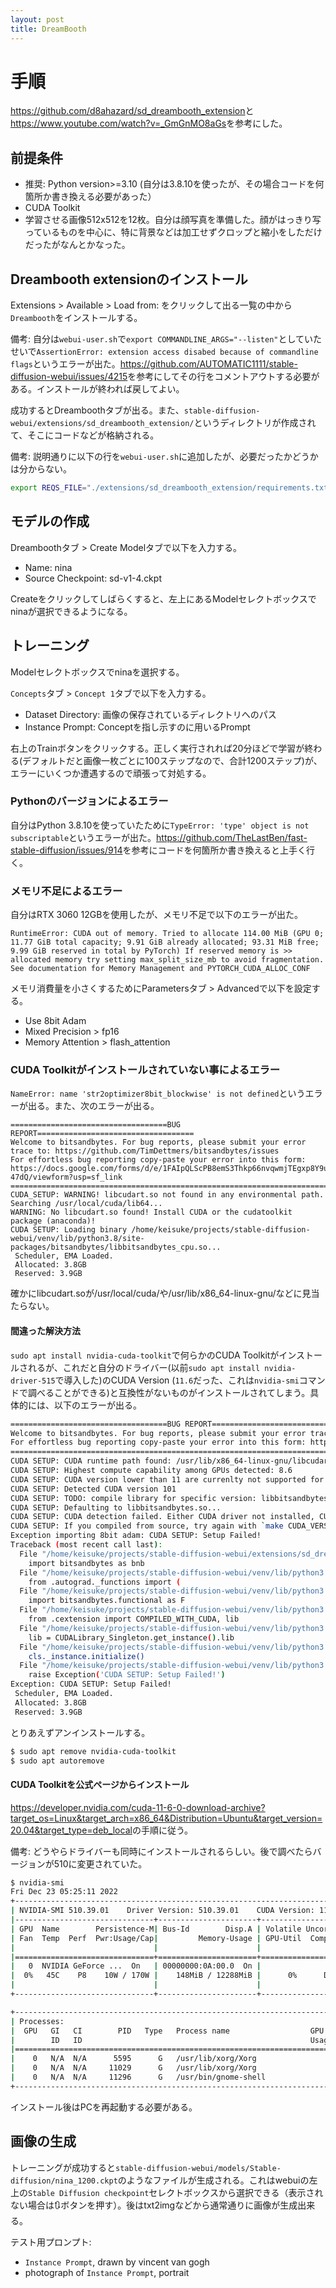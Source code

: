 ```yaml
---
layout: post
title: DreamBooth
---
```


# 手順

<https://github.com/d8ahazard/sd_dreambooth_extension>と<https://www.youtube.com/watch?v=_GmGnMO8aGs>を参考にした。

## 前提条件

* 推奨: Python version>=3.10 (自分は3.8.10を使ったが、その場合コードを何箇所か書き換える必要があった）
* CUDA Toolkit
* 学習させる画像512x512を12枚。自分は顔写真を準備した。顔がはっきり写っているものを中心に、特に背景などは加工せずクロップと縮小をしただけだったがなんとかなった。

## Dreambooth extensionのインストール

Extensions > Available > Load from: をクリックして出る一覧の中から`Dreambooth`をインストールする。

備考: 自分は`webui-user.sh`で`export COMMANDLINE_ARGS="--listen"`としていたせいで`AssertionError: extension access disabed because of commandline flags`というエラーが出た。<https://github.com/AUTOMATIC1111/stable-diffusion-webui/issues/4215>を参考にしてその行をコメントアウトする必要がある。インストールが終われば戻してよい。

成功するとDreamboothタブが出る。また、`stable-diffusion-webui/extensions/sd_dreambooth_extension/`というディレクトリが作成されて、そこにコードなどが格納される。

備考: 説明通りに以下の行を`webui-user.sh`に追加したが、必要だったかどうかは分からない。

```sh
export REQS_FILE="./extensions/sd_dreambooth_extension/requirements.txt"
```

## モデルの作成

Dreamboothタブ > Create Modelタブで以下を入力する。

* Name: nina
* Source Checkpoint: sd-v1-4.ckpt

Createをクリックしてしばらくすると、左上にあるModelセレクトボックスでninaが選択できるようになる。

## トレーニング

Modelセレクトボックスでninaを選択する。

`Concepts`タブ > `Concept 1`タブで以下を入力する。

* Dataset Directory: 画像の保存されているディレクトリへのパス
* Instance Prompt: Conceptを指し示すのに用いるPrompt

右上のTrainボタンをクリックする。正しく実行されれば20分ほどで学習が終わる(デフォルトだと画像一枚ごとに100ステップなので、合計1200ステップ)が、エラーにいくつか遭遇するので頑張って対処する。

### Pythonのバージョンによるエラー

自分はPython 3.8.10を使っていたために`TypeError: 'type' object is not subscriptable`というエラーが出た。<https://github.com/TheLastBen/fast-stable-diffusion/issues/914>を参考にコードを何箇所か書き換えると上手く行く。

### メモリ不足によるエラー

自分はRTX 3060 12GBを使用したが、メモリ不足で以下のエラーが出た。

```
RuntimeError: CUDA out of memory. Tried to allocate 114.00 MiB (GPU 0; 11.77 GiB total capacity; 9.91 GiB already allocated; 93.31 MiB free; 9.99 GiB reserved in total by PyTorch) If reserved memory is >> allocated memory try setting max_split_size_mb to avoid fragmentation.  See documentation for Memory Management and PYTORCH_CUDA_ALLOC_CONF
```

メモリ消費量を小さくするためにParametersタブ > Advancedで以下を設定する。

* Use 8bit Adam
* Mixed Precision > fp16
* Memory Attention > flash_attention

### CUDA Toolkitがインストールされていない事によるエラー

`NameError: name 'str2optimizer8bit_blockwise' is not defined`というエラーが出る。また、次のエラーが出る。

```
===================================BUG REPORT===================================
Welcome to bitsandbytes. For bug reports, please submit your error trace to: https://github.com/TimDettmers/bitsandbytes/issues
For effortless bug reporting copy-paste your error into this form: https://docs.google.com/forms/d/e/1FAIpQLScPB8emS3Thkp66nvqwmjTEgxp8Y9ufuWTzFyr9kJ5AoI
47dQ/viewform?usp=sf_link
================================================================================
CUDA_SETUP: WARNING! libcudart.so not found in any environmental path. Searching /usr/local/cuda/lib64...
WARNING: No libcudart.so found! Install CUDA or the cudatoolkit package (anaconda)!
CUDA SETUP: Loading binary /home/keisuke/projects/stable-diffusion-webui/venv/lib/python3.8/site-packages/bitsandbytes/libbitsandbytes_cpu.so...
 Scheduler, EMA Loaded.
 Allocated: 3.8GB
 Reserved: 3.9GB
```

確かにlibcudart.soが/usr/local/cuda/や/usr/lib/x86_64-linux-gnu/などに見当たらない。

#### 間違った解決方法

`sudo apt install nvidia-cuda-toolkit`で何らかのCUDA Toolkitがインストールされるが、これだと自分のドライバー(以前`sudo apt install nvidia-driver-515`で導入した)のCUDA Version (`11.6`だった、これは`nvidia-smi`コマンドで調べることができる)と互換性がないものがインストールされてしまう。具体的には、以下のエラーが出る。

```sh
===================================BUG REPORT===================================
Welcome to bitsandbytes. For bug reports, please submit your error trace to: https://github.com/TimDettmers/bitsandbytes/issues
For effortless bug reporting copy-paste your error into this form: https://docs.google.com/forms/d/e/1FAIpQLScPB8emS3Thkp66nvqwmjTEgxp8Y9ufuWTzFyr9kJ5AoI47dQ/viewform?usp=sf_link
================================================================================
CUDA SETUP: CUDA runtime path found: /usr/lib/x86_64-linux-gnu/libcudart.so
CUDA SETUP: Highest compute capability among GPUs detected: 8.6
CUDA SETUP: CUDA version lower than 11 are currenlty not supported for LLM.int8(). You will be only to use 8-bit optimizers and quantization routines!!
CUDA SETUP: Detected CUDA version 101
CUDA SETUP: TODO: compile library for specific version: libbitsandbytes_cuda101.so
CUDA SETUP: Defaulting to libbitsandbytes.so...
CUDA SETUP: CUDA detection failed. Either CUDA driver not installed, CUDA not installed, or you have multiple conflicting CUDA libraries!
CUDA SETUP: If you compiled from source, try again with `make CUDA_VERSION=DETECTED_CUDA_VERSION` for example, `make CUDA_VERSION=113`.
Exception importing 8bit adam: CUDA SETUP: Setup Failed!
Traceback (most recent call last):
  File "/home/keisuke/projects/stable-diffusion-webui/extensions/sd_dreambooth_extension/dreambooth/train_dreambooth.py", line 600, in main
    import bitsandbytes as bnb
  File "/home/keisuke/projects/stable-diffusion-webui/venv/lib/python3.8/site-packages/bitsandbytes/__init__.py", line 6, in <module>
    from .autograd._functions import (
  File "/home/keisuke/projects/stable-diffusion-webui/venv/lib/python3.8/site-packages/bitsandbytes/autograd/_functions.py", line 5, in <module>
    import bitsandbytes.functional as F
  File "/home/keisuke/projects/stable-diffusion-webui/venv/lib/python3.8/site-packages/bitsandbytes/functional.py", line 13, in <module>
    from .cextension import COMPILED_WITH_CUDA, lib
  File "/home/keisuke/projects/stable-diffusion-webui/venv/lib/python3.8/site-packages/bitsandbytes/cextension.py", line 41, in <module>
    lib = CUDALibrary_Singleton.get_instance().lib
  File "/home/keisuke/projects/stable-diffusion-webui/venv/lib/python3.8/site-packages/bitsandbytes/cextension.py", line 37, in get_instance
    cls._instance.initialize()
  File "/home/keisuke/projects/stable-diffusion-webui/venv/lib/python3.8/site-packages/bitsandbytes/cextension.py", line 27, in initialize
    raise Exception('CUDA SETUP: Setup Failed!')
Exception: CUDA SETUP: Setup Failed!
 Scheduler, EMA Loaded.
 Allocated: 3.8GB
 Reserved: 3.9GB
```

とりあえずアンインストールする。

```sh
$ sudo apt remove nvidia-cuda-toolkit 
$ sudo apt autoremove
```

#### CUDA Toolkitを公式ページからインストール

<https://developer.nvidia.com/cuda-11-6-0-download-archive?target_os=Linux&target_arch=x86_64&Distribution=Ubuntu&target_version=20.04&target_type=deb_local>の手順に従う。

備考: どうやらドライバーも同時にインストールされるらしい。後で調べたらバージョンが510に変更されていた。

```sh
$ nvidia-smi
Fri Dec 23 05:25:11 2022
+-----------------------------------------------------------------------------+
| NVIDIA-SMI 510.39.01    Driver Version: 510.39.01    CUDA Version: 11.6     |
|-------------------------------+----------------------+----------------------+
| GPU  Name        Persistence-M| Bus-Id        Disp.A | Volatile Uncorr. ECC |
| Fan  Temp  Perf  Pwr:Usage/Cap|         Memory-Usage | GPU-Util  Compute M. |
|                               |                      |               MIG M. |
|===============================+======================+======================|
|   0  NVIDIA GeForce ...  On   | 00000000:0A:00.0  On |                  N/A |
|  0%   45C    P8    10W / 170W |    148MiB / 12288MiB |      0%      Default |
|                               |                      |                  N/A |
+-------------------------------+----------------------+----------------------+

+-----------------------------------------------------------------------------+
| Processes:                                                                  |
|  GPU   GI   CI        PID   Type   Process name                  GPU Memory |
|        ID   ID                                                   Usage      |
|=============================================================================|
|    0   N/A  N/A      5595      G   /usr/lib/xorg/Xorg                 17MiB |
|    0   N/A  N/A     11029      G   /usr/lib/xorg/Xorg                 36MiB |
|    0   N/A  N/A     11296      G   /usr/bin/gnome-shell               84MiB |
+-----------------------------------------------------------------------------+
```

インストール後はPCを再起動する必要がある。

## 画像の生成

トレーニングが成功すると`stable-diffusion-webui/models/Stable-diffusion/nina_1200.ckpt`のようなファイルが生成される。これはwebuiの左上の`Stable Diffusion checkpoint`セレクトボックスから選択できる（表示されない場合は🔃ボタンを押す）。後はtxt2imgなどから通常通りに画像が生成出来る。

テスト用プロンプト:

* `Instance Prompt`, drawn by vincent van gogh
* photograph of `Instance Prompt`, portrait
